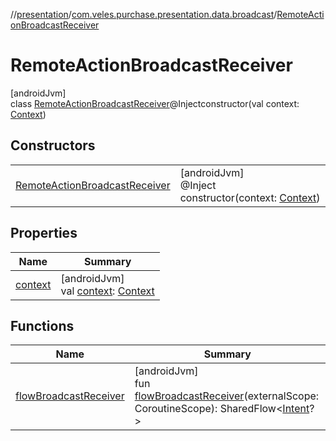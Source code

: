 //[presentation](../../../index.md)/[com.veles.purchase.presentation.data.broadcast](../index.md)/[RemoteActionBroadcastReceiver](index.md)

# RemoteActionBroadcastReceiver

[androidJvm]\
class [RemoteActionBroadcastReceiver](index.md)@Injectconstructor(val context: [Context](https://developer.android.com/reference/kotlin/android/content/Context.html))

## Constructors

| | |
|---|---|
| [RemoteActionBroadcastReceiver](-remote-action-broadcast-receiver.md) | [androidJvm]<br>@Inject<br>constructor(context: [Context](https://developer.android.com/reference/kotlin/android/content/Context.html)) |

## Properties

| Name | Summary |
|---|---|
| [context](context.md) | [androidJvm]<br>val [context](context.md): [Context](https://developer.android.com/reference/kotlin/android/content/Context.html) |

## Functions

| Name | Summary |
|---|---|
| [flowBroadcastReceiver](flow-broadcast-receiver.md) | [androidJvm]<br>fun [flowBroadcastReceiver](flow-broadcast-receiver.md)(externalScope: CoroutineScope): SharedFlow&lt;[Intent](https://developer.android.com/reference/kotlin/android/content/Intent.html)?&gt; |
